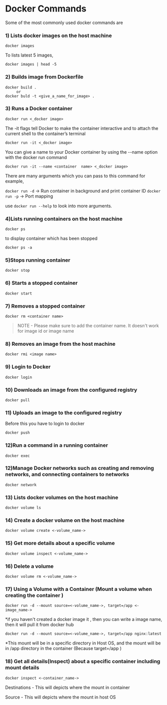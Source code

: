 # Docker Commands

Some of the most commonly used docker commands are 

### 1) Lists docker images on the host machine
```
docker images
```
To lists latest 5 images,
```
docker images | head -5
```
### 2) Builds image from Dockerfile
````
docker build .
     or
docker buld -t <give_a_name_for_image> .
````

### 3) Runs a Docker container
````
docker run <_docker image>
````
The -it flags tell Docker to make the container interactive and to attach the current shell to the container’s terminal
````
docker run -it <_docker image>
````
You can give a name to your Docker container by using the --name option with the docker run command
````
docker run -it --name <container  name> <_docker image>
````

There are many arguments which you can pass to this command for example,

`docker run -d` -> Run container in background and print container ID
`docker run -p` -> Port mapping

use `docker run --help` to look into more arguments.

### 4)Lists running containers on the host machine

````
docker ps
````
to display container which has been stopped
````
docker ps -a
````

### 5)Stops running container

````
docker stop
````



### 6) Starts a stopped container

````
docker start
````


### 7) Removes a stopped container

````
docker rm <container name>
````
> NOTE - Please make sure to add the container name. It doesn't work for image id or image name

### 8) Removes an image from the host machine
````
docker rmi <image name>
````

### 9) Login to Docker
````
docker login
````

### 10) Downloads an image from the configured registry
````
docker pull
````




### 11) Uploads an image to the configured registry  

Before this you have to login to docker
````
docker push
````

### 12)Run a command in a running container

````
docker exec
````

### 12)Manage Docker networks such as creating and removing networks, and connecting containers to networks

````
docker network
````

### 13) Lists docker volumes on the host machine
```
docker volume ls
```

### 14) Create a docker volume on the host machine
```
docker volume create <-volume_name->
```

### 15) Get more details about a specific volume
```
docker volume inspect <-volume_name->
```

### 16) Delete a volume
```
docker volume rm <-volume_name->
```

### 17) Using a Volume with a Container (Mount a volume when creating the container )
```
docker run -d --mount source=<-volume_name->, target=/app <-image_name->
```

*if you haven't created a docker image it , then you can write a image name, then it will pull it from docker hub

```
docker run -d --mount source=<-volume_name->, target=/app nginx:latest
```

*This mount will be in a specific directory in Host OS, and the mount will be in /app directory in the container (Because  target=/app )


### 18) Get all details(Inspect) about a specific container including mount details
```
docker inspect <-container_name->
```
Destinations - This will depicts where the mount in container

Source       - This will depicts where the mount in host OS



